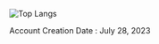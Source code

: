 ![Top Langs](https://github-readme-stats.vercel.app/api/top-langs/?username=KlausJackson&theme=dark) <br>

Account Creation Date : July 28, 2023 <br>


